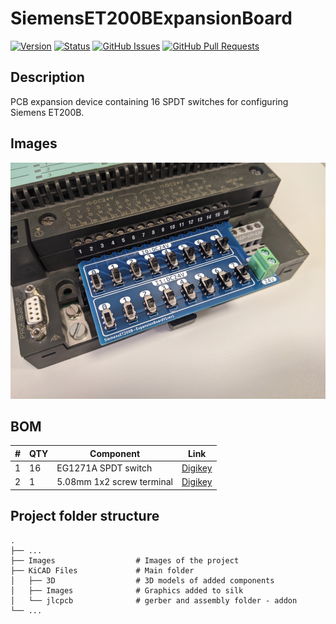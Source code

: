 # SiemensET200BExpansionBoard

[![Version](https://img.shields.io/github/v/release/jkordek1/SiemensET200BExpansionBoard)](https://github.com/jkordek1/SiemensET200BExpansionBoard/releases/tag/Initial)
[![Status](https://img.shields.io/badge/status-active-success.svg)]()
[![GitHub Issues](https://img.shields.io/github/issues/jkordek1/SiemensET200BExpansionBoard)](https://github.com/jkordek1/SiemensET200BExpansionBoard/issues)
[![GitHub Pull Requests](https://img.shields.io/github/issues-pr/jkordek1/SiemensET200BExpansionBoard)](https://github.com/jkordek1/SiemensET200BExpansionBoard/pulls)

## Description
PCB expansion device containing 16 SPDT switches for configuring Siemens ET200B.
## Images
<p align="center">
  <img width="600" src="https://raw.githubusercontent.com/jkordek1/SiemensET200BExpansionBoard/main/Images/Image1.png">
</p>
 
## BOM
| #  | QTY | Component | Link
| ------------- | ------------- | ------------- | ------------- |
| 1  | 16 | EG1271A SPDT switch  | [Digikey](https://www.digikey.com/en/products/detail/e-switch/EG1271A/251336) |
| 2  | 1 | 5.08mm 1x2 screw terminal  | [Digikey](https://www.digikey.com/en/products/detail/cui-devices/TB006-508-02BE/10064115) |

## Project folder structure
    .
    ├── ...
    ├── Images                  # Images of the project
    ├── KiCAD Files             # Main folder
    │   ├── 3D                  # 3D models of added components
    │   ├── Images              # Graphics added to silk
    │   └── jlcpcb              # gerber and assembly folder - addon
    └── ...
